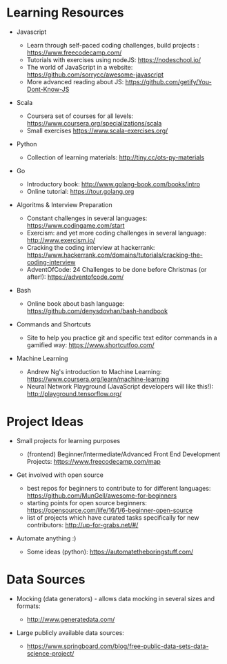 
Learning Resources 
=========================


* Javascript

  * Learn through self-paced coding challenges, build projects : https://www.freecodecamp.com/
  * Tutorials with exercises using nodeJS: https://nodeschool.io/
  * The world of JavaScript in a website: https://github.com/sorrycc/awesome-javascript
  * More advanced reading about JS: https://github.com/getify/You-Dont-Know-JS
  
  
* Scala

  * Coursera set of courses for all levels: https://www.coursera.org/specializations/scala
  * Small exercises https://www.scala-exercises.org/


* Python

  * Collection of learning materials: http://tiny.cc/ots-py-materials

  
* Go

  * Introductory book: http://www.golang-book.com/books/intro
  * Online tutorial: https://tour.golang.org


* Algoritms & Interview Preparation

  * Constant challenges in several languages: https://www.codingame.com/start
  * Exercism: and yet more coding challenges in several language: http://www.exercism.io/
  * Cracking the coding interview at hackerrank: https://www.hackerrank.com/domains/tutorials/cracking-the-coding-interview
  * AdventOfCode: 24 Challenges to be done before Christmas (or after!): https://adventofcode.com/


* Bash

  * Online book about bash language: https://github.com/denysdovhan/bash-handbook


* Commands and Shortcuts

  * Site to help you practice git and specific text editor commands in a gamified way: https://www.shortcutfoo.com/

* Machine Learning

  * Andrew Ng's introduction to Machine Learning: https://www.coursera.org/learn/machine-learning
  * Neural Network Playground (JavaScript developers will like this!): http://playground.tensorflow.org/

Project Ideas 
=========================


* Small projects for learning purposes
  * (frontend) Beginner/Intermediate/Advanced Front End Development Projects: https://www.freecodecamp.com/map
  
* Get involved with open source
  * best repos for beginners to contribute to for different languages: https://github.com/MunGell/awesome-for-beginners
  * starting points for open source beginners: https://opensource.com/life/16/1/6-beginner-open-source
  * list of projects which have curated tasks specifically for new contributors: http://up-for-grabs.net/#/
  
* Automate anything :)   
  * Some ideas (python): https://automatetheboringstuff.com/


Data Sources
=========================


* Mocking (data generators) - allows data mocking in several sizes and formats: 
  * http://www.generatedata.com/
  
* Large publicly available data sources:
  * https://www.springboard.com/blog/free-public-data-sets-data-science-project/
